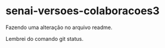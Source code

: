 # senai-versoes-colaboracoes3

Fazendo uma alteração no arquivo readme.

Lembrei do comando git status.
